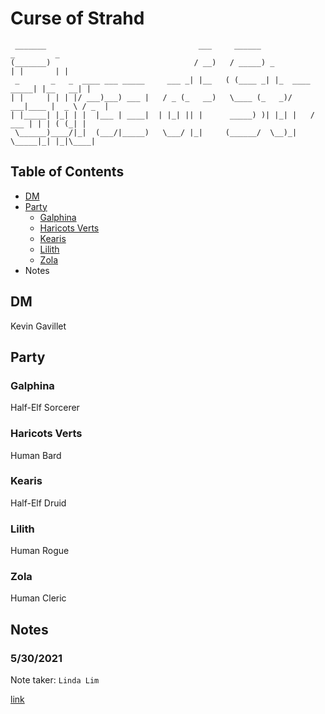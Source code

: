 # Curse of Strahd


```ascii
 _______                                  ___     ______                  _         _ 
(_______)                                / __)   / _____) _              | |       | |
 _       _   _  ____ ___ _____     ___ _| |__   ( (____ _| |_  ____ _____| |__   __| |
| |     | | | |/ ___)___) ___ |   / _ (_   __)   \____ (_   _)/ ___|____ |  _ \ / _  |
| |_____| |_| | |  |___ | ____|  | |_| || |      _____) )| |_| |   / ___ | | | ( (_| |
 \______)____/|_|  (___/|_____)   \___/ |_|     (______/  \__)_|   \_____|_| |_|\____|

```

## Table of Contents

* [DM](#dm)
* [Party](#party)
  * [Galphina](#galphina)
  * [Haricots Verts](#haricots-verts)
  * [Kearis](#kearis)
  * [Lilith](#lilith)
  * [Zola](#zola)
* Notes

## DM

Kevin Gavillet

## Party

### Galphina

Half-Elf Sorcerer

### Haricots Verts

Human Bard

### Kearis

Half-Elf Druid

### Lilith

Human Rogue

### Zola

Human Cleric

## Notes

### 5/30/2021

Note taker: `Linda Lim`

[link](/sessions/5-30-2021.md)

